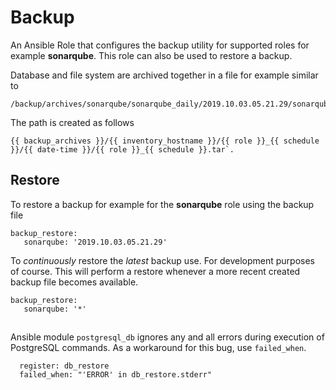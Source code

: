 # Backup

An Ansible Role that configures the backup utility for supported roles for example __sonarqube__. This role can also be used to restore a backup.

Database and file system are archived together in a file for example similar to 

    /backup/archives/sonarqube/sonarqube_daily/2019.10.03.05.21.29/sonarqube_daily.tar`. 

The path is created as follows 

    {{ backup_archives }}/{{ inventory_hostname }}/{{ role }}_{{ schedule }}/{{ date-time }}/{{ role }}_{{ schedule }}.tar`. 

## Restore

To restore a backup for example for the __sonarqube__ role using the backup file 

    backup_restore:
       sonarqube: '2019.10.03.05.21.29'

To _continuously_ restore the _latest_ backup use. For development purposes of course. This will perform a restore whenever a more recent created backup file becomes available. 

    backup_restore:
       sonarqube: '*'

## 

Ansible module `postgresql_db` ignores any and all errors during execution of PostgreSQL commands. As a workaround for this bug, use `failed_when`.

      register: db_restore
      failed_when: "'ERROR' in db_restore.stderr"  
